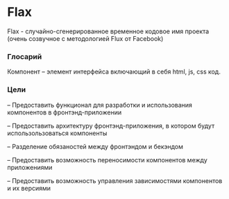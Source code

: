 Flax
=====
Flax - случайно-сгенерированное временное кодовое имя проекта (очень созвучное с методологией Flux от Facebook)

### Глосарий
Компонент – элемент интерфейса включающий в себя html, js, css код.

### Цели
– Предоставить функционал для разработки и использования компонентов в фронтэнд-приложении

– Предоставить архитектуру фронтэнд-приложения, в котором будут использользоваться компоненты

– Разделение обязаностей между фронтэндом и бекэндом

– Предоставить возможность переносимости компонентов между приложениями

– Предоставить возможность управления зависимостями компонентов и их версиями
